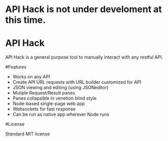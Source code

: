 
# API Hack is not under develoment at this time.

API Hack
=======

API Hack is a general purpose tool to manually interact with any restful API.

#Features

- Works on any API
- Create API URL requests with URL builder customized for API
- JSON viewing and editing (using JSONeditor)
- Muliple Request/Result panes
- Panes collapsible in venetion blind style
- Node-based single-page web app
- Websockets for fast response
- Can be run as native app wherever Node runs

#License

Standard MIT license

